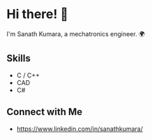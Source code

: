 # Hi there! 👋
I'm Sanath Kumara, a mechatronics engineer. 🌍

## Skills
- C / C++
- CAD
- C#

## Connect with Me
- https://www.linkedin.com/in/sanathkumara/

